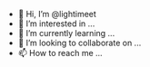 - 👋 Hi, I’m @lightimeet
- 👀 I’m interested in ...
- 🌱 I’m currently learning ...
- 💞️ I’m looking to collaborate on ...
- 📫 How to reach me ...

<!---
lightimeet/lightimeet is a ✨ special ✨ repository because its `README.md` (this file) appears on your GitHub profile.
You can click the Preview link to take a look at your changes.
--->
